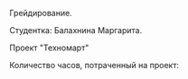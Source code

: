 Грейдирование.

Студентка: Балахнина Маргарита.

Проект "Техномарт"

Количество часов, потраченный на проект:
